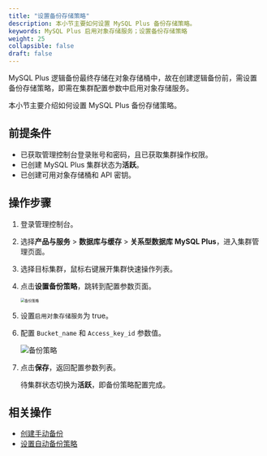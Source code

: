 ```yaml
---
title: "设置备份存储策略"
description: 本小节主要如何设置 MySQL Plus 备份存储策略。 
keywords: MySQL Plus 启用对象存储服务；设置备份存储策略
weight: 25
collapsible: false
draft: false
---
```




MySQL Plus 逻辑备份最终存储在对象存储桶中，故在创建逻辑备份前，需设置备份存储策略，即需在集群配置参数中启用对象存储服务。

本小节主要介绍如何设置 MySQL Plus 备份存储策略。

## 前提条件

- 已获取管理控制台登录账号和密码，且已获取集群操作权限。
- 已创建 MySQL Plus 集群状态为**活跃**。
- 已创建可用对象存储桶和 API 密钥。

## 操作步骤

1. 登录管理控制台。
2. 选择**产品与服务** > **数据库与缓存** > **关系型数据库 MySQL Plus**，进入集群管理页面。
3. 选择目标集群，鼠标右键展开集群快速操作列表。
4. 点击**设置备份策略**，跳转到配置参数页面。

   <img src="../../../_images/logical_backup_1.png" alt="备份策略" style="zoom:50%;" />

5. 设置`启用对象存储服务`为 true。
6. 配置 `Bucket_name` 和 `Access_key_id` 参数值。

    <img src="../../../_images/logical_backup_2.png" alt="备份策略" style="zoom:100%;" />

7. 点击**保存**，返回配置参数列表。

   待集群状态切换为**活跃**，即备份策略配置完成。

## 相关操作

- [创建手动备份](../manual_backup)
- [设置自动备份策略](../auto_backup)
